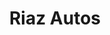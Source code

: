 ---
title: "Riaz Autos"
url: /karachi/riaz-autos-w3jp-5fp-karachi-city-unnamed-road-federal-b-area-yaseenabad/
shop: car repair
---